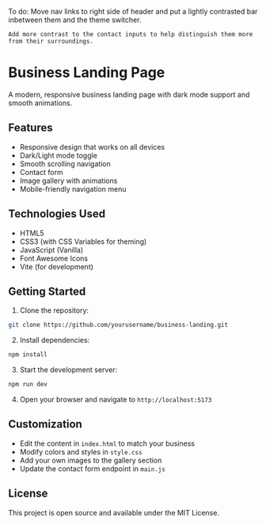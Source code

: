 To do:
    Move nav links to right side of header and put a lightly contrasted bar inbetween them and the theme switcher.

    Add more contrast to the contact inputs to help distinguish them more from their surroundings.

# Business Landing Page

A modern, responsive business landing page with dark mode support and smooth animations.

## Features

- Responsive design that works on all devices
- Dark/Light mode toggle
- Smooth scrolling navigation
- Contact form
- Image gallery with animations
- Mobile-friendly navigation menu

## Technologies Used

- HTML5
- CSS3 (with CSS Variables for theming)
- JavaScript (Vanilla)
- Font Awesome Icons
- Vite (for development)

## Getting Started

1. Clone the repository:
```bash
git clone https://github.com/yourusername/business-landing.git
```

2. Install dependencies:
```bash
npm install
```

3. Start the development server:
```bash
npm run dev
```

4. Open your browser and navigate to `http://localhost:5173`

## Customization

- Edit the content in `index.html` to match your business
- Modify colors and styles in `style.css`
- Add your own images to the gallery section
- Update the contact form endpoint in `main.js`

## License

This project is open source and available under the MIT License. 